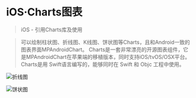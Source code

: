 # iOS·Charts图表

>iOS - 引用Charts库及使用

> 可以绘制柱状图、折线图、K线图、饼状图等Charts，且和Android一致的图表界面MPAndroidChart。
 Charts是一套非常漂亮的开源图表组件，它是MPAndroidChart在苹果端的移植版本，同时支持iOS/tvOS/OSX平台。
 Charts是用 Swift语言编写的，能够同时在 Swift 和 Objc 工程中使用。

![折线图](https://upload-images.jianshu.io/upload_images/8406957-b18c81ea5f24526d.png?imageMogr2/auto-orient/strip|imageView2/2/w/1200/format/webp)


![饼状图](https://user-images.githubusercontent.com/24707934/155863762-9bb1bcf8-0191-4538-bbcb-cdbfac96f76f.png)

